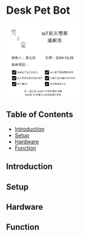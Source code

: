 # Desk Pet Bot

<img src="assets/sosorry.png" height="200">

## Table of Contents

-   [Introduction](#introduction)
-   [Setup](#setup)
-   [Hardware](#hardware)
-   [Function](#function)

## Introduction



## Setup



## Hardware



## Function